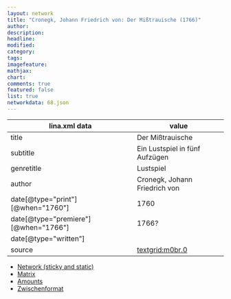 ```yaml
---
layout: network
title: "Cronegk, Johann Friedrich von: Der Mißtrauische (1766)"
author:
description:
headline:
modified:
category:
tags:
imagefeature: 
mathjax: 
chart: 
comments: true
featured: false
list: true
networkdata: 68.json
---
```

lina.xml data  | value
------------- | -------------
title|Der Mißtrauische
subtitle|Ein Lustspiel in fünf Aufzügen
genretitle|Lustspiel
author|Cronegk, Johann Friedrich von
date[@type="print"][@when="1760"]|1760
date[@type="premiere"][@when="1766"]|1766?
date[@type="written"]|
source|[textgrid:m0br.0](https://textgridlab.org/1.0/tgcrud-public/rest/textgrid:m0br.0/data)



* [Network (sticky and static)](/network68)
* [Matrix](/matrix68)
* [Amounts](/amounts68)
* [Zwischenformat](/lina68 )
